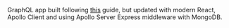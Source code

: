 GraphQL app built following [this](https://www.youtube.com/playlist?list=PL4cUxeGkcC9iK6Qhn-QLcXCXPQUov1U7f) guide, but updated with modern React, Apollo Client and using Apollo Server Express middleware with MongoDB.
